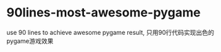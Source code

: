 # 90lines-most-awesome-pygame
use 90 lines to achieve awesome pygame result,  只用90行代码实现出色的pygame游戏效果
